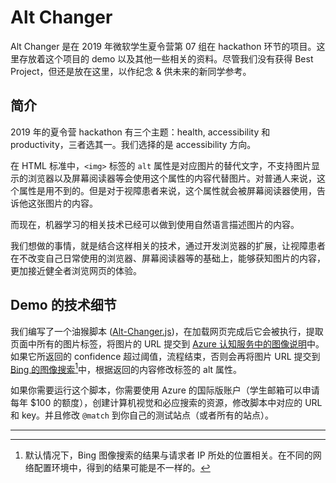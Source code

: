 # Alt Changer

Alt Changer 是在 2019 年微软学生夏令营第 07 组在 hackathon 环节的项目。这里存放着这个项目的 demo 以及其他一些相关的资料。尽管我们没有获得 Best Project，但还是放在这里，以作纪念 & 供未来的新同学参考。

## 简介

2019 年的夏令营 hackathon 有三个主题：health, accessibility 和 productivity，三者选其一。我们选择的是 accessibility 方向。

在 HTML 标准中，`<img>` 标签的 `alt` 属性是对应图片的替代文字，不支持图片显示的浏览器以及屏幕阅读器等会使用这个属性的内容代替图片。对普通人来说，这个属性是用不到的。但是对于视障患者来说，这个属性就会被屏幕阅读器使用，告诉他这张图片的内容。

而现在，机器学习的相关技术已经可以做到使用自然语言描述图片的内容。

我们想做的事情，就是结合这样相关的技术，通过开发浏览器的扩展，让视障患者在不改变自己日常使用的浏览器、屏幕阅读器等的基础上，能够获知图片的内容，更加接近健全者浏览网页的体验。

## Demo 的技术细节

我们编写了一个油猴脚本 ([Alt-Changer.js](https://github.com/taoky/Alt-Changer/blob/master/Alt-Changer.js))，在加载网页完成后它会被执行，提取页面中所有的图片标签，将图片的 URL 提交到 [Azure 认知服务中的图像说明](https://docs.microsoft.com/zh-cn/azure/cognitive-services/computer-vision/concept-describing-images)中。如果它所返回的 confidence 超过阈值，流程结束，否则会再将图片 URL 提交到 [Bing 的图像搜索](https://docs.microsoft.com/zh-cn/azure/cognitive-services/bing-image-search)[^1]中，根据返回的内容修改标签的 alt 属性。

如果你需要运行这个脚本，你需要使用 Azure 的国际版账户（学生邮箱可以申请每年 $100 的额度），创建计算机视觉和必应搜索的资源，修改脚本中对应的 URL 和 key。并且修改 `@match` 到你自己的测试站点（或者所有的站点）。

---
[^1]: 默认情况下，Bing 图像搜索的结果与请求者 IP 所处的位置相关。在不同的网络配置环境中，得到的结果可能是不一样的。
